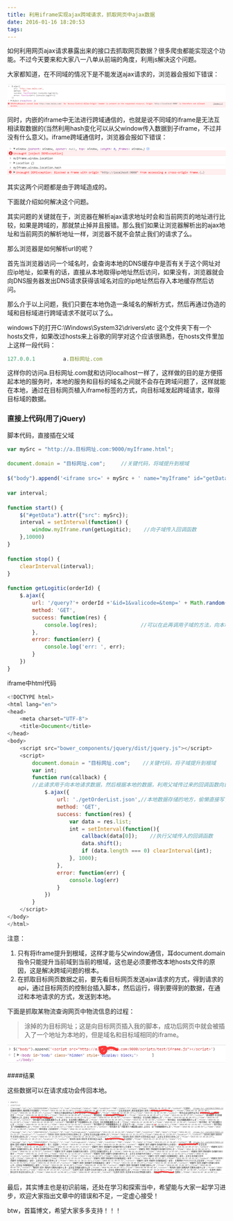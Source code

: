 ```yaml
---
title: 利用iframe实现ajax跨域请求，抓取网页中ajax数据
date: 2016-01-16 18:20:53
tags:
---
```

如何利用网页ajax请求暴露出来的接口去抓取网页数据？很多爬虫都能实现这个功能。不过今天要来和大家八一八单从前端的角度，利用js解决这个问题。

大家都知道，在不同域的情况下是不能发送ajax请求的，浏览器会报如下错误：

![跨域ajax报错][1]

同时，内嵌的iframe中无法进行跨域通信的，也就是说不同域的iframe是无法互相读取数据的(当然利用hash变化可以从父window传入数据到子iframe，不过并没有什么意义)。iframe跨域通信时，浏览器会报如下错误：

![跨域iframe报错][2]

其实这两个问题都是由于跨域造成的。

下面就介绍如何解决这个问题。

其实问题的关键就在于，浏览器在解析ajax请求地址时会和当前网页的地址进行比较，如果是跨域的，那就禁止掉并且报错。那么我们如果让浏览器解析出的ajax地址和当前网页的解析地址一样，浏览器不就不会禁止我们的请求了么。

那么浏览器是如何解析url的呢？

首先当浏览器访问一个域名时，会查询本地的DNS缓存中是否有关于这个网址对应ip地址，如果有的话，直接从本地取得ip地址然后访问，如果没有，浏览器就会向DNS服务器发出DNS请求获得该域名对应的ip地址然后存入本地缓存然后访问。

那么介于以上问题，我们只要在本地伪造一条域名的解析方式，然后再通过伪造的域和目标域进行跨域请求不就可以了么。

windows下的打开C:\Windows\System32\drivers\etc
这个文件夹下有一个hosts文件，如果改过hosts来上谷歌的同学对这个应该很熟悉，在hosts文件里加上这样一段代码：

``` javascript
127.0.0.1         a.目标网址.com
```

这样你的访问a.目标网址.com就和访问localhost一样了，这样做的目的是方便搭起本地的服务时，本地的服务和目标的域名之间就不会存在跨域问题了，这样就能在本地，通过在目标网页植入iframe标签的方式，向目标域发起跨域请求，取得目标域的数据。

### 直接上代码(用了jQuery)
脚本代码，直接插在父域
``` javascript
var mySrc = "http://a.目标网址.com:9000/myIframe.html";

document.domain = "目标网址.com";     //关键代码，将域提升到根域

$("body").append('<iframe src=' + mySrc + ' name="myIframe" id="getData"></frame>');     //向目标网页插入iframe

var interval;

function start() {
    $("#getData").attr({"src": mySrc});
    interval = setInterval(function() {
        window.myIframe.run(getLogitic);    //向子域传入回调函数        
    },10000)
}

function stop() {
    clearInterval(interval);
}

function getLogitic(orderId) {
    $.ajax({
        url: '/query?'+ orderId +'&id=1&valicode=&temp=' + Math.random(),
        method: 'GET',
        success: function(res) {
            console.log(res);              //可以在此再调用子域的方法，向本地文件传输数据
        },
        error: function(err) {
            console.log('err: ', err);
        }
    })
}
```
iframe中html代码
```javascript
<!DOCTYPE html>
<html lang="en">
<head>
    <meta charset="UTF-8">
    <title>Document</title>
</head>
<body>
    <script src="bower_components/jquery/dist/jquery.js"></script>
    <script>
        document.domain = "目标网址.com";    //关键代码，将子域提升到根域
        var int;
        function run(callback) {
        //此请求用于向本地请求数据，然后根据本地的数据，利用父域传过来的回调函数向目标域发起请求，得到目标域的数据    
            $.ajax({
                url: './getOrderList.json',//本地数据存储的地方，偷懒直接写了个json文件，可以是数据库中的数据
                method: 'GET',
                success: function(res) {
                    var data = res.list;
                    int = setInterval(function(){
                        callback(data[0]);    //执行父域传入的回调函数
                        data.shift();
                        if (data.length === 0) clearInterval(int);
                    }, 1000);
                },
                error: function(err) {
                    console.log(err)
                }
            })
        }
    </script>
</body>
</html>
```

注意：

1. 只有将iframe提升到根域，这样才能与父window通信，耳document.domain指令只能提升当前域到当前的根域，这也是必须要修改本地hosts文件的原因，这是解决跨域问题的根本。
2. 在抓取目标网页数据之前，要先看目标网页发送ajax请求的方式，得到请求的api，通过目标网页的控制台插入脚本，然后运行，得到要得到的数据，在通过和本地请求的方式，发送到本地。

下面是抓取某物流查询网页中物流信息的过程：

> 涂掉的为目标网址；这是向目标网页插入我的脚本，成功后网页中就会被插入了一个地址为本地的，但是域名和目标域相同的iframe。

![图片描述][3]

####结果

这些数据可以在请求成功会传回本地。

![图片描述][4]


最后，其实博主也是初识前端，还处在学习和探索当中，希望能与大家一起学习进步，欢迎大家指出文章中的错误和不足，一定虚心接受！

btw，首篇博文，希望大家多多支持！！！


  [1]: ./img/1.png
  [2]: ./img/2.png
  [3]: ./img/3.png
  [4]: ./img/4.png

